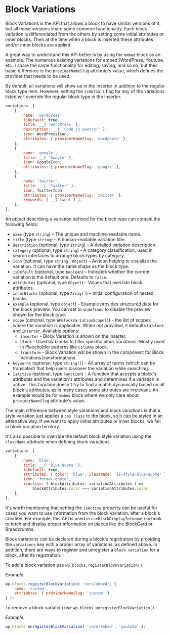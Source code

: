 # Block Variations

Block Variations is the API that allows a block to have similar versions of it, but all these versions share some common functionality. Each block variation is differentiated from the others by setting some initial attributes or inner blocks. Then at the time when a block is inserted these attributes and/or inner blocks are applied.

A great way to understand this API better is by using the `embed` block as an example. The numerous existing variations for embed (WordPress, Youtube, etc..) share the same functionality for editing, saving, and so on, but their basic difference is the `providerNameSlug` attribute's value, which defines the provider that needs to be used.

By default, all variations will show up in the Inserter in addition to the regular block type item. However, setting the `isDefault` flag for any of the variations listed will override the regular block type in the Inserter.

```js
variations: [
    {
		name: 'wordpress',
		isDefault: true,
		title: __( 'WordPress' ),
		description: __( 'Code is poetry!' ),
		icon: WordPressIcon,
		attributes: { providerNameSlug: 'wordpress' },
	},
	{
		name: 'google',
		title: __( 'Google' ),
		icon: GoogleIcon,
		attributes: { providerNameSlug: 'google' },
	},
	{
		name: 'twitter',
		title: __( 'Twitter' ),
		icon: TwitterIcon,
		attributes: { providerNameSlug: 'twitter' },
		keywords: [ __('tweet') ],
	},
],
```

An object describing a variation defined for the block type can contain the following fields:

-   `name` (type `string`) – The unique and machine-readable name.
-   `title` (type `string`) – A human-readable variation title.
-   `description` (optional, type `string`) – A detailed variation description.
-   `category` (optional, type `string`) - A category classification, used in search interfaces to arrange block types by category.
-   `icon` (optional, type `string` | `Object`) – An icon helping to visualize the variation. It can have the same shape as the block type.
-   `isDefault` (optional, type `boolean`) – Indicates whether the current variation is the default one. Defaults to `false`.
-   `attributes` (optional, type `Object`) – Values that override block attributes.
-   `innerBlocks` (optional, type `Array[]`) – Initial configuration of nested blocks.
-   `example` (optional, type `Object`) – Example provides structured data for the block preview. You can set to `undefined` to disable the preview shown for the block type.
-   `scope` (optional, type `WPBlockVariationScope[]`) - the list of scopes where the variation is applicable. When not provided, it defaults to `block` and `inserter`. Available options:
    -   `inserter` - Block Variation is shown on the inserter.
    -   `block` - Used by blocks to filter specific block variations. Mostly used in Placeholder patterns like `Columns` block.
    -   `transform` - Block Variation will be shown in the component for Block Variations transformations.
-   `keywords` (optional, type `string[]`) - An array of terms (which can be translated) that help users discover the variation while searching.
-   `isActive` (optional, type `Function`) - A function that accepts a block's attributes and the variation's attributes and determines if a variation is active. This function doesn't try to find a match dynamically based on all block's attributes, as in many cases some attributes are irrelevant. An example would be for `embed` block where we only care about `providerNameSlug` attribute's value.

The main difference between style variations and block variations is that a style variation just applies a `css class` to the block, so it can be styled in an alternative way. If we want to apply initial attributes or inner blocks, we fall in block variation territory. 

It's also possible to override the default block style variation using the `className` attribute when defining block variations.

```js
variations: [
	{
		name: 'blue',
		title: __( 'Blue Quote' ),
		isDefault: true,
		attributes: { color: 'blue', className: 'is-style-blue-quote' },
		icon: 'format-quote',
		isActive: ( blockAttributes, variationAttributes ) =>
			blockAttributes.color === variationAttributes.color
	},
],
```

It's worth mentioning that setting the `isActive` property can be useful for cases you want to use information from the block variation, after a block's creation. For example, this API is used in `useBlockDisplayInformation` hook to fetch and display proper information on places like the BlockCard or Breadcrumbs.


Block variations can be declared during a block's registration by providing the `variations` key with a proper array of variations, as defined above. In addition, there are ways to register and unregister a `block variation` for a block, after its registration.

To add a block variation use `wp.blocks.registerBlockVariation()`.

_Example:_

```js
wp.blocks.registerBlockVariation( 'core/embed', {
	name: 'custom',
	attributes: { providerNameSlug: 'custom' }
} );
```


To remove a block variation use `wp.blocks.unregisterBlockVariation()`.

_Example:_

```js
wp.blocks.unregisterBlockVariation( 'core/embed', 'youtube' );
```
